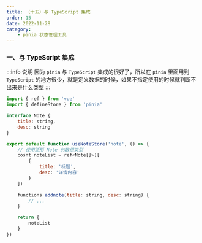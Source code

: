 ```yaml
---
title: （十五）与 TypeScript 集成
order: 15
date: 2022-11-28
category:
    - pinia 状态管理工具
---
```


<!-- ![](https://image.zswei.xyz/img/202211271445584.png) -->

### 一、与 TypeScript 集成
:::info 说明
因为 `pinia` 与 `TypeScript` 集成的很好了，所以在 `pinia` 里面用到 `TypeScript` 的地方很少，就是定义数据的时候，如果不指定使用的时候就判断不出来是什么类型
:::

```js 
import { ref } from 'vue'
import { defineStore } from 'pinia'

interface Note {
    title: string,
    desc: string
}

export default function useNoteStore('note', () => {
    // 使用泛形 Note 的数组类型
    cosnt noteList = ref<Note[]>([
        {
            title: '标题',
            desc: '详情内容'
        }
    ])

    functions addnote(title: string, desc: string) {
        // ...
    }

    return {
        noteList
    }
})
```